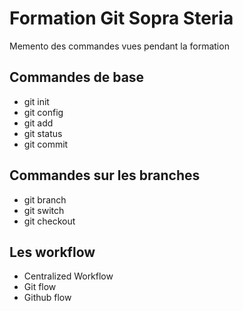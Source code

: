 # Formation Git Sopra Steria

Memento des commandes vues pendant la formation

## Commandes de base

* git init
* git config
* git add
* git status
* git commit

## Commandes sur les branches

* git branch
* git switch
* git checkout

## Les workflow

* Centralized Workflow
* Git flow
* Github flow
